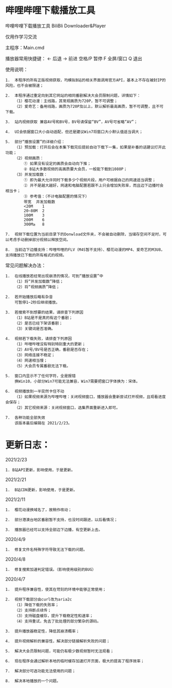 # 哔哩哔哩下载播放工具


哔哩哔哩下载播放工具 BiliBli Downloader&Player

仅用作学习交流

主程序：Main.cmd

播放器常用快捷键：
	←	后退
	→	前进
	空格/P	暂停
	F	全屏/窗口
	Q	退出


使用说明：

	1.  本程序的所有正版视频获取，均模拟B站的相关界面调用官方API，基本上不存在被封IP的风险，也不会被限速；

	2.  本程序通过重定向到其它网站的相同番剧解决大会员限制问题，详情如下：
		（1）樱花动漫：主线路，其常规画质为720P，暂不可调整；
		（2）爱奇艺：备用线路，画质为720P及以上，默认解析最高画质，暂不可调整，且不可下载。

	3.  站内视频获取 兼容AV号和BV号，BV号请保留“BV”，AV号可省略“AV”；

	4.  UI会依据窗口大小自动适配，但还是建议Win7将窗口大小默认值适当调大；

	5.  部分“播放设置”的详细介绍：
		（1）预加载：打开后会在本集下载完后提前自动下载下一集，如果是补番的话建议打开此功能；
		（2）视频画质：
			① 如果没有设定的画质会自动向下推；
			② B站大多数视频的高画质要大会员，一般能下载到1080P；
		（3）并发加载数：
			① 即为最大允许同时下载多少个视频片段，用户可根据自己的网速适当调整；
			② 并不是越大越好，网速和电脑配置若跟不上只会增加失败率，而且边下边播时会相当卡；
			③ 参考值：（不计电脑配置的情况下）
			带宽	并发加载数
			<20M	1
			20~80M	2
			100M 	3
			200M	6
			300M≥	8

	7.  视频下载位置为当前目录下的Donwload文件夹，不会被自动删除，当储存空间不足时，可以考虑手动删掉部分视频以释放空间。

	8.  当前边下边播支持：哔哩哔哩的FLV（M4S暂不支持）、樱花动漫的MP4、爱奇艺的M3U8，支持播放已下载的所有格式的视频。


常见问题解决办法：

	1.  在线播放若经常出现崩溃的情况，可到“播放设置”中
		（1）将“并发加载数”降低；
		（2）将“视频画质”降低；

	2.  若开始播放后略有杂音
		可暂停1~2秒后继续播放。

	3.  若搜索不到想要的结果，请排查下列原因
		（1）B站是不是真的有这个番剧；
		（2）是否已经下架该番剧；
		（3）关键词是否准确。

	4.  视频若下载失败，请排查下列原因
		（1）哔哩哔哩没有特别特别重大的更新；
		（2）AV号/BV号是否正确，番剧是否存在；
		（3）网络连接不稳定；
		（4）网速相当慢；
		（5）大会员专属番剧无法下载。

	5.  窗口内显示不了任何字符，全是报错
		换Win10，小部分Win7可能无法兼容，Win7需要把窗口字体换为：宋体。

	6.  视频播放到一半突然卡住不动
		（1）如果视频来源为哔哩哔哩：关闭视频窗口，播放器会重新尝试打开视频，且观看进度会保存；
		（2）其它视频来源：关闭视频窗口，选集界面重新进入即可。

	7.  各种功能全部失效
		该版本最后编辑在 2021/2/23。


# 更新日志：
2021/2/23

	1. B站API更新，影响使用，于是更新。

2021/2/21

	1.  B站CDN更新，影响使用，于是更新。

2021/2/11

	1.  樱花动漫换域名了，故稍作改动；

	2.  部分港澳台地区番剧暂不支持，也没时间跟进，以后看情况；

	3.  播放器已经可以支持全部边下边播，有空更新上去。

2020/4/9

	1.  修复文件名特殊字符导致无法下载的问题。

2020/4/8

	1.  修复搜索加速判定错误。（影响使用级别的BUG）


2020/4/7

	1.  提升程序兼容性，使其在苛刻的环境中能够正常使用；

	2.  视频下载部分由curl改为aria2c
		（1）降低下载的失败率；
		（2）支持断点续传；
		（3）支持磁盘缓存，提升下载稳定性和速率；
		（4）支持重试，免去了批处理的部分繁杂的源码。

	3.  提升播放器稳定性，降低其崩溃概率；

	4.  提升视频解析的兼容性，解决部分链接解析失败的问题；

	5.  解决大会员限制问题，可能仍有极少数视频暂时无法观看；

	6.  现在程序会通过解析本地的临时缓存加速打开页面，极大的提高了程序效率；

	7.  解决部分可选功能无法使用的问题；

	8.  解决本地播放的一个问题。

